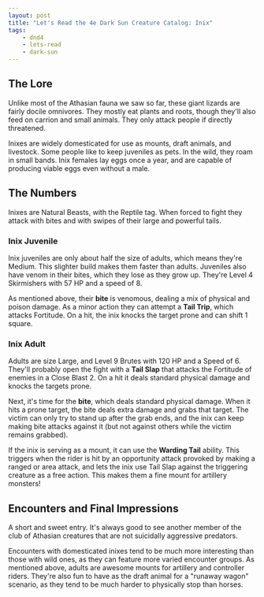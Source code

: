 ```yaml
---
layout: post
title: "Let's Read the 4e Dark Sun Creature Catalog: Inix"
tags:
    - dnd4
    - lets-read
    - dark-sun
---
```


## The Lore

Unlike most of the Athasian fauna we saw so far, these giant lizards are fairly
docile omnivores. They mostly eat plants and roots, though they'll also feed on
carrion and small animals. They only attack people if directly
threatened.

Inixes are widely domesticated for use as mounts, draft animals, and
livestock. Some people like to keep juveniles as pets. In the wild, they roam in
small bands. Inix females lay eggs once a year, and are capable of producing
viable eggs even without a male.


## The Numbers

Inixes are Natural Beasts, with the Reptile tag. When forced to fight they
attack with bites and with swipes of their large and powerful tails.

### Inix Juvenile

Inix juveniles are only about half the size of adults, which means they're
Medium. This slighter build makes them faster than adults. Juveniles also have
venom in their bites, which they lose as they grow up. They're Level 4
Skirmishers with 57 HP and a speed of 8.

As mentioned above, their **bite** is venomous, dealing a mix of physical and
poison damage. As a minor action they can attempt a **Tail Trip**, which attacks
Fortitude. On a hit, the inix knocks the target prone and can shift 1 square.

### Inix Adult

Adults are size Large, and Level 9 Brutes with 120 HP and a Speed of 6. They'll
probably open the fight with a **Tail Slap** that attacks the Fortitude of
enemies in a Close Blast 2. On a hit it deals standard physical damage and
knocks the targets prone.

Next, it's time for the **bite**, which deals standard physical damage. When it
hits a prone target, the bite deals extra damage and grabs that target. The
victim can only try to stand up after the grab ends, and the inix can keep
making bite attacks against it (but not against others while the victim remains
grabbed).

If the inix is serving as a mount, it can use the **Warding Tail** ability. This
triggers when the rider is hit by an opportunity attack provoked by making a
ranged or area attack, and lets the inix use Tail Slap against the triggering
creature as a free action. This makes them a fine mount for artillery monsters!

## Encounters and Final Impressions

A short and sweet entry. It's always good to see another member of the club of
Athasian creatures that are not suicidally aggressive predators.

Encounters with domesticated inixes tend to be much more interesting than those
with wild ones, as they can feature more varied encounter groups. As mentioned
above, adults are awesome mounts for artillery and controller riders. They're
also fun to have as the draft animal for a "runaway wagon" scenario, as they
tend to be much harder to physically stop than horses.
